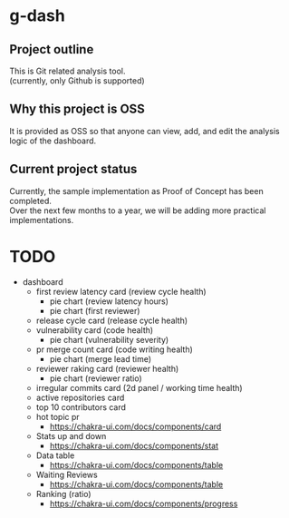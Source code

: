 # g-dash

## Project outline

This is Git related analysis tool.  
(currently, only Github is supported)

## Why this project is OSS

It is provided as OSS so that anyone can view, add, and edit the analysis logic of the dashboard.

## Current project status

Currently, the sample implementation as Proof of Concept has been completed.  
Over the next few months to a year, we will be adding more practical implementations.

# TODO

- dashboard
  - first review latency card (review cycle health)
    - pie chart (review latency hours)
    - pie chart (first reviewer)
  - release cycle card (release cycle health)
  - vulnerability card (code health)
    - pie chart (vulnerability severity)
  - pr merge count card (code writing health)
    - pie chart (merge lead time)
  - reviewer raking card (reviewer health)
    - pie chart (reviewer ratio)
  - irregular commits card (2d panel / working time health)
  - active repositories card
  - top 10 contributors card
  - hot topic pr
    - https://chakra-ui.com/docs/components/card
  - Stats up and down
    - https://chakra-ui.com/docs/components/stat
  - Data table
    - https://chakra-ui.com/docs/components/table
  - Waiting Reviews
    - https://chakra-ui.com/docs/components/table
  - Ranking (ratio)
    - https://chakra-ui.com/docs/components/progress
